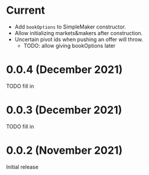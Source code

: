 # Current

- Add `bookOptions` to SimpleMaker constructor.
- Allow initializing markets&makers after construction.
- Uncertain pivot ids when pushing an offer will throw.
  - TODO: allow giving bookOptions later

# 0.0.4 (December 2021)

TODO fill in

# 0.0.3 (December 2021)

TODO fill in

# 0.0.2 (November 2021)

Initial release
